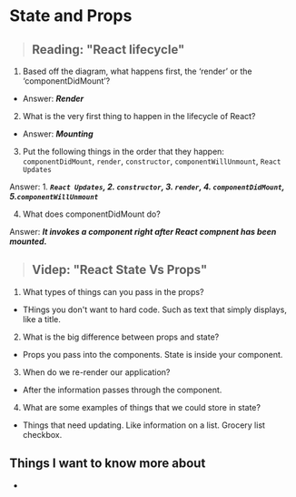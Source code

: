 # **State and Props**

> ## Reading: "React lifecycle"

1. Based off the diagram, what happens first, the ‘render’ or the ‘componentDidMount’?

- Answer: ***Render***

2. What is the very first thing to happen in the lifecycle of React?

- Answer: ***Mounting***

3. Put the following things in the order that they happen: `componentDidMount`, `render`, `constructor`, `componentWillUnmount`, `React Updates`

Answer: 1. ***`React Updates`, 2. `constructor`, 3. `render`, 4.  `componentDidMount`, 5.`componentWillUnmount`***

4. What does componentDidMount do?

Answer: ***It invokes a component right after React compnent has been mounted.***

> ## Videp: "React State Vs Props"

1. What types of things can you pass in the props?

- THings you don't want to hard code. Such as text that simply displays, like a title.

2. What is the big difference between props and state?

- Props you pass into the components. State is inside your component.

3. When do we re-render our application?

- After the information passes through the component.

4. What are some examples of things that we could store in state?

- Things that need updating. Like information on a list. Grocery list checkbox.

## Things I want to know more about

-
